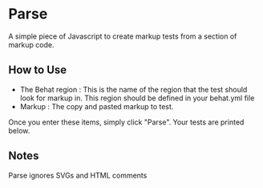 # Parse
A simple piece of Javascript to create markup tests from a section of markup code.

## How to Use
* The Behat region : This is the name of the region that the test should look for markup in. This region should be defined in your behat.yml file
* Markup : The copy and pasted markup to test.

Once you enter these items, simply click "Parse". Your tests are printed below.

## Notes
Parse ignores SVGs and HTML comments
